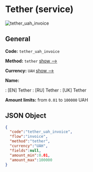 
# Tether (service) 
![tether_uah_invoice](https://static.openfintech.io/payment_methods/tether_uah_invoice/logo.svg?w=400&c=v0.59.26#w200)  

## General 
 
**Code:** `tether_uah_invoice` 
 
**Method:** `tether` 
 [show -->](/payment-methods/tether/) 
 
**Currency:** `UAH` [show -->](/currencies/UAH/) 
 
**Name:** 
 
:	[EN] Tether 
:	[RU] Tether 
:	[UK] Tether 
 
**Amount limits:** from `0.01` to `100000` UAH 

## JSON Object 

```json
{
  "code":"tether_uah_invoice",
  "flow":"invoice",
  "method":"tether",
  "currency":"UAH",
  "fields":null,
  "amount_min":0.01,
  "amount_max":100000
}
```  
